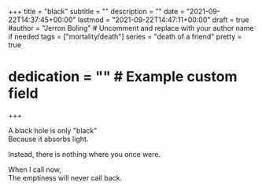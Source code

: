 +++
title = "black"
subtitle = ""
description = ""
date = "2021-09-22T14:37:45+00:00"
lastmod = "2021-09-22T14:47:11+00:00"
draft = true
#author = "Jerron Boling" # Uncomment and replace with your author name if needed
tags = ["mortality/death"]
series = "death of a friend"
pretty = true
# dedication = "" # Example custom field
+++

A black hole is only "black"  
Because it absorbs light.

Instead, there is nothing where you once were. 

When I call now,  
The emptiness will never call back. 

